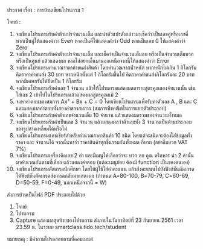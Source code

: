 ประกาศ
เรื่อง : การบ้านเขียนโปรแกรม 1

โจทย์ :
1. จงเขียนโปรแกรมรับค่าตัวแปรจำนวนเต็ม และนำตัวแปรดังกล่าวมาเช็คว่า เป็นเลขคู่หรือเลขคี่ หากเป็นคู่ให้แสดงคำว่า Even หากเป็นคี่ให้แสดงคำว่า Odd หากเป็นเลข 0 ให้แสดงคำว่า Zero
2. จงเขียนโปรแกรมรับค่าตัวแปรจำนวนเต็ม และเช็คว่าเป็นจำนวนเต็มลบ หรือเป็นจำนวนเต็มบวก หรือเป็นศูนย์ แล้วแสดงผล หากใส่อย่างอื่นมานอกเหนือจากนี้ให้แสดงคำว่า Error 
3. จงเขียนโปรแกรมคำนวณราคาค่าขนส่งสินค้า โดยคำนวณจากน้ำหนัก หากหนักไม่เกิน 1 กิโลกรัม คิดราคาค่าขนส่ง 30 บาท หากหนักตั้งแต่ 1 กิโลกรัมขึ้นไป คิดราคาค่าขนส่งกิโลกรัมละ 20 บาท หากมีเศษกรัมให้ปัดเป็น 1 กิโลกรัม
4. จงเขียนโปรแกรมรับค่าเลข 1 จำนวน แล้วให้โปรแกรมแสดงผลตารางสูตรคูณของจำนวนนั้น เช่น ใส่เลข 2 เข้าไปในโปรแกรมแล้วแสดงผลสูตรคูณแม่ 2
5. จงหาคำตอบของสมการ Ax² + Bx + C = 0 โดยเขียนโปรแกรมเพื่อรับค่าตัวเลข A , B และ C และแสดงผลคำตอบทั้งสองค่าของสมการ (สมการพีชคณิตในการแยกตัวประกอบ)
6. จงเขียนโปรแกรมรับค่าตัวเลขจำนวนเต็ม 10 จำนวน แล้วแสดงผลรวมของจำนวนทั้งหมด
7. จงเขียนโปรแกรมรับค่าเป็นเลข 3 จำนวน แล้วแสดงผลว่าตัวเลขทั้ง 3 จำนวนเป็นด้านประกอบของรูปสามเหลี่ยมได้หรือไม่
8. จงเขียนโปรแกรมแคชเชียร์สำหรับคำนวณราคาสินค้า 10 ชนิด โดยแต่จะชนิดจะต้องใส่ข้อมูลทั้ง ราคา และ จำนวนได้ จากนั้นหาว่า ราคาสินค้าทุกชิ้นรวมกันทั้งหมด กี่บาท (อย่าลืมบวก VAT 7%)
9. จงเขียนโปรแกรมเครื่องคิดเลข 2 ค่า และมีเมนูให้เลือกว่าจะ บวก ลบ คูณ หรือหาร นำ 2 ค่านั้นมาคำนวณกันตามที่เลือก แล้วแสดงคำตอบ (แต่ละเมนูย่อย ต้องมี function เป็นของตนเอง)
10. จงเขียนโปรแกรมตัดเกรดนักศึกษา โดยให้ผู้ใช้ใส่ค่าคะแนน แล้วส่งคะแนนไปยังฟังก์ชันตัดเกรด ให้ฟังก์ชันตัดเกรดส่งเกรดกลับมาแสดงผล (กำหนด A=80-100, B=70-79, C=60-69, D=50-59, F=0-49, นอกเหนือจากนี้ = W)

ส่งการบ้านเป็นไฟล์ PDF ประกอบไปด้วย
1. โจทย์
2. โปรแกรม
3. Capture แสดงผลสุดท้ายของโปรแกรม
ส่งภายในวันอาทิตย์ที่ 23 กันยายน 2561 เวลา 23.59 น.
ในระบบ smartclass.tido.tech/student

หมายเหตุ : มีคำถามโปรดสอบถามที่คอมเมนต์
